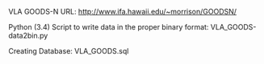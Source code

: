 VLA GOODS-N URL:
http://www.ifa.hawaii.edu/~morrison/GOODSN/

Python (3.4) Script to write data in the proper binary format:
VLA_GOODS-data2bin.py

Creating Database:
VLA_GOODS.sql